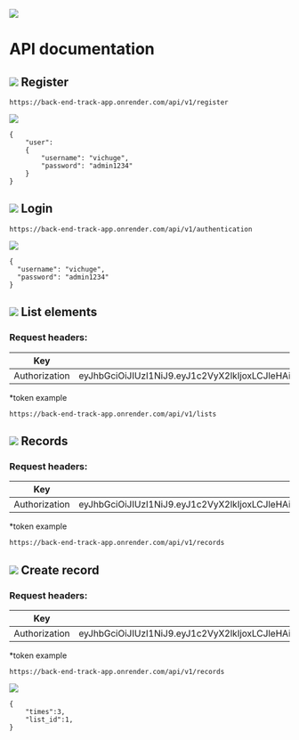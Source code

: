 ![](https://img.shields.io/badge/Microverse-blueviolet)

# API documentation

## ![](https://img.shields.io/badge/-POST-orange) Register

`https://back-end-track-app.onrender.com/api/v1/register`

![](https://img.shields.io/badge/JSON-blue?style=for-the-badge)
```
{
    "user":
    {
        "username": "vichuge",
        "password": "admin1234"
    }
}
```

## ![](https://img.shields.io/badge/-POST-orange) Login

`https://back-end-track-app.onrender.com/api/v1/authentication`

![](https://img.shields.io/badge/JSON-blue?style=for-the-badge)
```
{
  "username": "vichuge",
  "password": "admin1234"
}
```

## ![](https://img.shields.io/badge/-GET-brightgreen) List elements

### Request headers:

| Key | value |
| --- | --- |
| Authorization | eyJhbGciOiJIUzI1NiJ9.eyJ1c2VyX2lkIjoxLCJleHAiOjE2MjkzMjc2MDF9.JriLeCaJdXi1kkWTtfxleSzLTTmhnOvOHlHughTJSHw |

*token example

`https://back-end-track-app.onrender.com/api/v1/lists`

## ![](https://img.shields.io/badge/-GET-brightgreen) Records

### Request headers:

| Key | value |
| --- | --- |
| Authorization | eyJhbGciOiJIUzI1NiJ9.eyJ1c2VyX2lkIjoxLCJleHAiOjE2MjkzMjc2MDF9.JriLeCaJdXi1kkWTtfxleSzLTTmhnOvOHlHughTJSHw |

*token example

`https://back-end-track-app.onrender.com/api/v1/records`

## ![](https://img.shields.io/badge/-POST-orange) Create record

### Request headers:

| Key | value |
| --- | --- |
| Authorization | eyJhbGciOiJIUzI1NiJ9.eyJ1c2VyX2lkIjoxLCJleHAiOjE2MjkzMjc2MDF9.JriLeCaJdXi1kkWTtfxleSzLTTmhnOvOHlHughTJSHw |

*token example

`https://back-end-track-app.onrender.com/api/v1/records`

![](https://img.shields.io/badge/JSON-blue?style=for-the-badge)
```
{
    "times":3,
    "list_id":1,
}
```